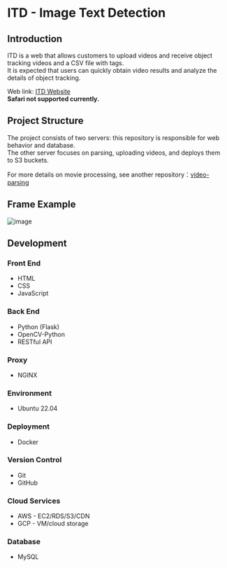 # ITD - Image Text Detection

## Introduction

ITD is a web that allows customers to upload videos and receive object tracking videos and a CSV file with tags.  
It is expected that users can quickly obtain video results and analyze the details of object tracking.

Web link: [ITD Website](https://leo145x.com)  
**Safari not supported currently.**

## Project Structure

The project consists of two servers: this repository is responsible for web behavior and database.  
The other server focuses on parsing, uploading videos, and deploys them to S3 buckets.  

For more details on movie processing, see another repository：[video-parsing](https://github.com/Leo145x/video-parsing)


## Frame Example

![image](https://github.com/Leo145x/ITD/assets/122880911/57aa174c-88d4-4b70-b79b-ce508c6c6beb=30%x)

## Development

### Front End

- HTML
- CSS
- JavaScript

### Back End

- Python (Flask)
- OpenCV-Python
- RESTful API

### Proxy

- NGINX

### Environment

- Ubuntu 22.04

### Deployment

- Docker

### Version Control

- Git
- GitHub

### Cloud Services

- AWS - EC2/RDS/S3/CDN
- GCP - VM/cloud storage

### Database

- MySQL
